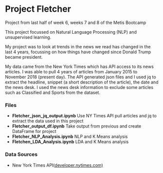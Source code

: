 # Project Fletcher
Project from last half of week 6, weeks 7 and 8 of the Metis Bootcamp

This project focussed on Natural Language Processing (NLP) and unsupervised learning.   

My project was to look at trends in the news we read has changed in the last 4 years, focussing on how 
things have changed since Donald Trump became president.

My data came from the New York Times which has API access to its news articles.  I was able to pull 4 years of 
articles from January 2015 to November 2018 (present day).  The API generated json files and I used jq to extract
the headline, snippet (a short description of the article), the date and the news desk.  I used the news desk 
information to exclude some articles such as Classified and Sports from the dataset.  

### Files
* **Fletcher_json_jq_output.ipynb** Use NY Times API pull articles and jq to extract the data used in this project
* **Fletcher_output_df.ipynb** Take output from previous and create DataFrame for project
* **Fletcher_NLP_Analysis.ipynb** NLP and K Means analysis
* **Fletchen_LDA_Analysis.ipynb** LDA and K Means analysis


### Data Sources
* New York Times API(<a href="https://developer.nytimes.com/">developer.nytimes.com)